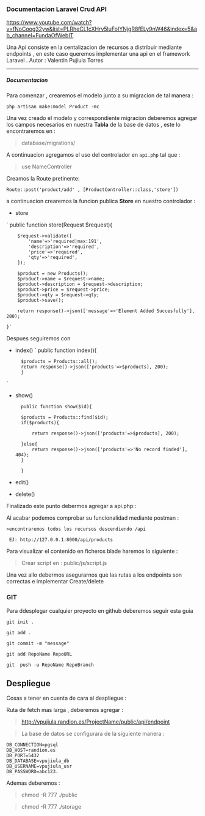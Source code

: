 ### Documentacion Laravel Crud API

https://www.youtube.com/watch?v=fNoCoog32yw&list=PLRheCL1cXHrv5luFoIYNjgR8fELy9nW46&index=5&ab_channel=FundaOfWebIT



Una Api consiste en la centalizacion de recursos a distribuir mediante endpoints , en este caso queremos implementar una api en el framework Laravel .
Autor : Valentin Pujiula Torres

---
##### Documentacion

Para comenzar , crearemos el modelo junto a su migracion de tal manera :

`php artisan make:model Product -mc`

Una vez creado el modelo y correspondiente migracion deberemos agregar los campos necesarios en nuestra **Tabla**  de la base de datos , este lo encontraremos en :
>database/migrations/

A continuacion agregamos el uso del controlador en `api.php` tal que :

>use NameController

Creamos la Route pretinente:

`Route::post('product/add' , [ProductController::class,'store'])`

a continuacion crearemos la funcion publica **Store** en nuestro controlador :

- store

`   public function store(Request $request){

        $request->validate([
            'name'=>'required|max:191',
            'description'=>'required',
            'price'=>'required',
            'qty'=>'required',
        ]);

        $product = new Products();
        $product->name = $request->name;
        $product->description = $request->description;
        $product->price = $request->price;
        $product->qty = $request->qty;
        $product->save();

        return response()->json(['message'=>'Element Added Succesfully'], 200);

    }`

Despues seguiremos con 

- index()
` public function index(){

        $products = Products::all();
        return response()->json(['products'=>$products], 200);
        }
`
- show()

    
        public function show($id){

        $products = Products::find($id);
        if($products){

            return response()->json(['products'=>$products], 200);

        }else{
            return response()->json(['products'=>'No record finded'], 404);
        }
        
        }
    
- edit()
- delete()



Finalizado este punto debermos agregar a api.php::

Al acabar podemos comprobar su funcionalidad mediante postman :


    >encontraremos todos los recursos descendiendo /api 

` EJ: http://127.0.0.1:8000/api/products`

Para visualizar el contenido en ficheros blade haremos lo siguiente :

>Crear script en : public/js/script.js

Una vez allo debermos asegurarnos que las rutas a los endpoints son correctas  e implementar Create/delete


### GIT

Para ddesplegar cualquier proyecto en github deberemos seguir esta guia 

`git init .`

`git add .`

`git commit -m "message"`

`git add RepoName RepoURL`

`git  push -u RepoName RepoBranch`


## Despliegue 

Cosas a tener en cuenta de cara al despliegue :



Ruta de fetch mas larga , deberemos agregar :

>http://vpujiula.randion.es/ProjectName/public/api/endpoint

>La base de datos se configurara de la siguiente manera :

    DB_CONNECTION=pgsql
    DB_HOST=randion.es
    DB_PORT=5432
    DB_DATABASE=vpujiula_db
    DB_USERNAME=vpujiula_usr
    DB_PASSWORD=abc123.

Ademas deberemos :

>chmod -R 777 ./public 

>chmod -R 777 ./storage

